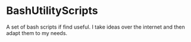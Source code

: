 # BashUtilityScripts
A set of bash scripts if find useful. I take ideas over the internet and then adapt them to my needs.

